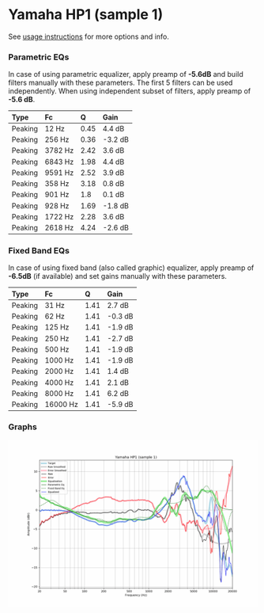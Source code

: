 # Yamaha HP1 (sample 1)
See [usage instructions](https://github.com/jaakkopasanen/AutoEq#usage) for more options and info.

### Parametric EQs
In case of using parametric equalizer, apply preamp of **-5.6dB** and build filters manually
with these parameters. The first 5 filters can be used independently.
When using independent subset of filters, apply preamp of **-5.6 dB**.

| Type    | Fc      |    Q | Gain    |
|:--------|:--------|:-----|:--------|
| Peaking | 12 Hz   | 0.45 | 4.4 dB  |
| Peaking | 256 Hz  | 0.36 | -3.2 dB |
| Peaking | 3782 Hz | 2.42 | 3.6 dB  |
| Peaking | 6843 Hz | 1.98 | 4.4 dB  |
| Peaking | 9591 Hz | 2.52 | 3.9 dB  |
| Peaking | 358 Hz  | 3.18 | 0.8 dB  |
| Peaking | 901 Hz  | 1.8  | 0.1 dB  |
| Peaking | 928 Hz  | 1.69 | -1.8 dB |
| Peaking | 1722 Hz | 2.28 | 3.6 dB  |
| Peaking | 2618 Hz | 4.24 | -2.6 dB |

### Fixed Band EQs
In case of using fixed band (also called graphic) equalizer, apply preamp of **-6.5dB**
(if available) and set gains manually with these parameters.

| Type    | Fc       |    Q | Gain    |
|:--------|:---------|:-----|:--------|
| Peaking | 31 Hz    | 1.41 | 2.7 dB  |
| Peaking | 62 Hz    | 1.41 | -0.3 dB |
| Peaking | 125 Hz   | 1.41 | -1.9 dB |
| Peaking | 250 Hz   | 1.41 | -2.7 dB |
| Peaking | 500 Hz   | 1.41 | -1.9 dB |
| Peaking | 1000 Hz  | 1.41 | -1.9 dB |
| Peaking | 2000 Hz  | 1.41 | 1.4 dB  |
| Peaking | 4000 Hz  | 1.41 | 2.1 dB  |
| Peaking | 8000 Hz  | 1.41 | 6.2 dB  |
| Peaking | 16000 Hz | 1.41 | -5.9 dB |

### Graphs
![](./Yamaha%20HP1%20(sample%201).png)